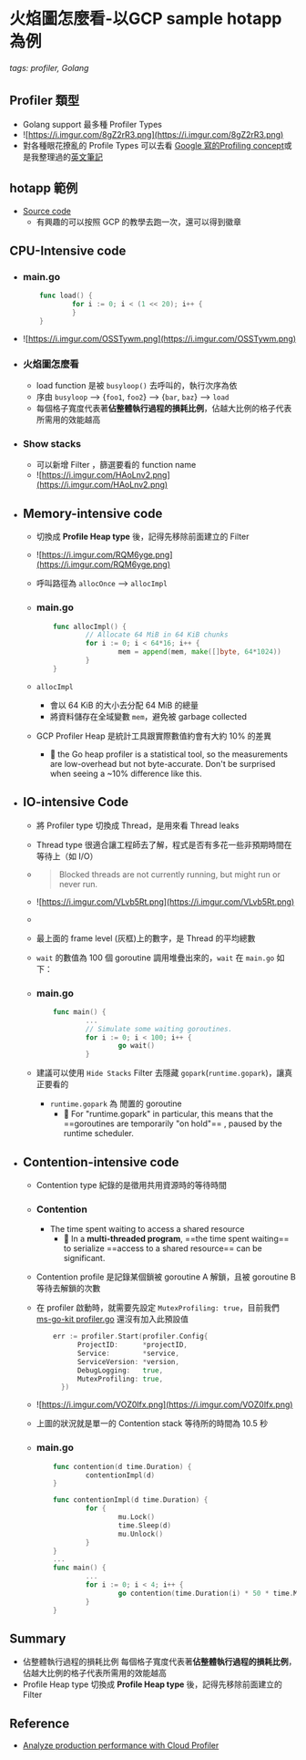 # 火焰圖怎麼看-以GCP sample hotapp 為例
###### tags: profiler, Golang
## Profiler 類型
- Golang support 最多種 Profiler Types
- ![https://i.imgur.com/8gZ2rR3.png](https://i.imgur.com/8gZ2rR3.png)
- 對各種眼花撩亂的 Profile Types 可以去看 [Google 寫的Profiling concept](https://cloud.google.com/profiler/docs/concepts-profiling)或是我整理過的[英文筆記](https://hackmd.io/@LYp8PGGnSEWug4DUlyQkDg/B1FQKSSHq)
## hotapp 範例
- [Source code](https://github.com/GoogleCloudPlatform/golang-samples/blob/main/profiler/hotapp/main.go)
	- 有興趣的可以按照 GCP 的教學去跑一次，還可以得到徽章
## CPU-Intensive code
- ### main.go

  ``` go
      func load() {
              for i := 0; i < (1 << 20); i++ {
              }
      }
  ```
- ![https://i.imgur.com/OSSTywm.png](https://i.imgur.com/OSSTywm.png)
- ### 火焰圖怎麼看
    - load function 是被 `busyloop()` 去呼叫的，執行次序為依
    - 序由 `busyloop` --> {`foo1`, `foo2`} --> {`bar`, `baz`} --> `load`
    - 每個格子寬度代表著**佔整體執行過程的損耗比例**，佔越大比例的格子代表所需用的效能越高
- ### Show stacks
    - 可以新增 Filter ，篩選要看的 function name
    - ![https://i.imgur.com/HAoLnv2.png](https://i.imgur.com/HAoLnv2.png)
- ## Memory-intensive code
	- 切換成 **Profile Heap type** 後，記得先移除前面建立的 Filter
	- ![https://i.imgur.com/RQM6yge.png](https://i.imgur.com/RQM6yge.png)
	- 呼叫路徑為  `allocOnce` --> `allocImpl`
	- ### main.go

      ``` go
          func allocImpl() {
                  // Allocate 64 MiB in 64 KiB chunks
                  for i := 0; i < 64*16; i++ {
                          mem = append(mem, make([]byte, 64*1024))
                  }
          }
      ```
	- `allocImpl`
		- 會以 64 KiB 的大小去分配 64 MiB 的總量
		- 將資料儲存在全域變數 `mem`，避免被 garbage collected
	- GCP Profiler Heap 是統計工具跟實際數值約會有大約 10% 的差異
		- 📌 the Go heap profiler is a statistical tool, so the measurements are low-overhead but not byte-accurate. Don't be surprised when seeing a ~10% difference like this.
- ## IO-intensive Code
	- 將 Profiler type 切換成 Thread，是用來看 Thread leaks
	- Thread type 很適合讓工程師去了解，程式是否有多花一些非預期時間在等待上（如 I/O）
	- > Blocked threads are not currently running, but might  run or never run.
	- ![https://i.imgur.com/VLvb5Rt.png](https://i.imgur.com/VLvb5Rt.png)
	-
	- 最上面的 frame level (灰框)上的數字，是 Thread 的平均總數
	- `wait` 的數值為 100 個 goroutine 調用堆疊出來的，`wait` 在 `main.go` 如下：
	- ### main.go

      ``` go
          func main() {
                  ...
                  // Simulate some waiting goroutines.
                  for i := 0; i < 100; i++ {
                          go wait()
                  }
      ```
	- 建議可以使用 `Hide Stacks` Filter 去隱藏 `gopark`(`runtime.gopark`)，讓真正要看的
		- `runtime.gopark` 為 閒置的 goroutine
			- 📌 For "runtime.gopark" in particular, this means that the ==goroutines are temporarily "on hold"== , paused by the runtime scheduler.
- ## Contention-intensive code
	- Contention type 紀錄的是徵用共用資源時的等待時間
	- ### Contention
		- The time spent waiting to access a shared resource
			- 📌 In a **multi-threaded program**, ==the time spent waiting== to serialize ==access to a shared resource== can be significant.
	- Contention profile 是記錄某個鎖被 goroutine A 解鎖，且被 goroutine B 等待去解鎖的次數
	- 在 profiler 啟動時，就需要先設定 `MutexProfiling: true`，目前我們 [ms-go-kit profiler.go](https://gitlab.smart-aging.tech/devops/ms-go-kit/-/blob/master/observability/profiler.go) 還沒有加入此預設值

      ``` go
          err := profiler.Start(profiler.Config{
                ProjectID:      *projectID,
                Service:        *service,
                ServiceVersion: *version,
                DebugLogging:   true,
                MutexProfiling: true,
            })
      ```
	- ![https://i.imgur.com/VOZ0lfx.png](https://i.imgur.com/VOZ0lfx.png)
	- 上圖的狀況就是單一的 Contention stack 等待所的時間為 10.5 秒
	- ### main.go

      ``` go
          func contention(d time.Duration) {
                  contentionImpl(d)
          }

          func contentionImpl(d time.Duration) {
                  for {
                          mu.Lock()
                          time.Sleep(d)
                          mu.Unlock()
                  }
          }
          ...
          func main() {
                  ...
                  for i := 0; i < 4; i++ {
                          go contention(time.Duration(i) * 50 * time.Millisecond)
                  }
          }
      ```

## Summary
- 佔整體執行過程的損耗比例 每個格子寬度代表著**佔整體執行過程的損耗比例**，佔越大比例的格子代表所需用的效能越高
- Profile Heap type 切換成 **Profile Heap type** 後，記得先移除前面建立的 Filter

## Reference
- [Analyze production performance with Cloud Profiler](https://codelabs.developers.google.com/codelabs/cloud-profiler#4)